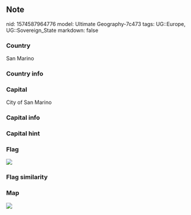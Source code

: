 ## Note
nid: 1574587964776
model: Ultimate Geography-7c473
tags: UG::Europe, UG::Sovereign_State
markdown: false

### Country
San Marino

### Country info


### Capital
City of San Marino

### Capital info


### Capital hint


### Flag
<img src="ug-flag-san_marino.png">

### Flag similarity


### Map
<img src="ug-map-san_marino.png">
